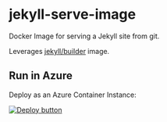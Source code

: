 # jekyll-serve-image

Docker Image for serving a Jekyll site from git.

Leverages [jekyll/builder](https://hub.docker.com/r/jekyll/builder) image.

## Run in Azure

Deploy as an Azure Container Instance:

[![Deploy button](http://azuredeploy.net/deploybutton.png)](https://portal.azure.com/#create/Microsoft.Template/uri/https%3A%2F%2Fraw.githubusercontent.com%2Fvplauzon%2Fjekyll-serve-image%2Fmaster%2Fdeploy.json)
